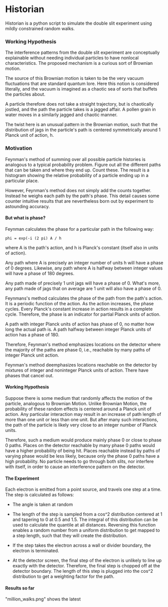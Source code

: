 # Historian

Historian is a python script to simulate the double slit experiment using mildly constrained random walks.


### Working Hypothesis

The interference patterns from the double slit experiment are conceptually explainable without needing individual particles to have nonlocal characteristics.  The proposed mechanism is a curious sort of Brownian motion.  

The source of this Brownian motion is taken to be the very vacuum fluctuations that are standard quantum lore.  Here this notion is considered literally, and the vacuum is imagined as a chaotic sea of sorts that buffets the particles about.

A particle therefore does not take a straight trajectory, but is chaotically jostled, and the path the particle takes is a jagged affair.  A pollen grain in water moves in a similarly jagged and chaotic manner.  

The twist here is an unusual pattern in the Brownian motion, such that the distribution of jags in the particle's path is centered symmetrically around 1 Planck unit of action, h.


### Motivation

Feynman's method of summing over all possible particle histories is analogous to a typical probability problem.  Figure out all the different paths that can be taken and where they end up.  Count these.  The result is a histogram showing the relative probability of a particle ending up in a particular place.

However, Feynman's method does not simply add the counts together. Instead he weighs each path by the path's phase.  This detail causes some counter intuitive results that are nevertheless born out by experiment to astounding accuracy.


#### But what is phase?

Feynman calculates the phase for a particular path in the following way:

```buildoutcfg
phi = exp(-i (2 pi) A / h
```

where A is the path's action, and h is Planck's constant (itself also in units of action).

Any path where A is precisely an integer number of units h will have a phase of 0 degrees.  Likewise, any path where A is halfway between integer values will have a phase of 180 degrees.

Any path made of precisely 1 unit jags will have a phase of 0.  What's more, any path made of jags that on average are 1 unit will also have a phase of 0.



Feynmans's method calculates the phase of the path from the path's action.  It is a periodic function of the action.  As the action increases, the phase cycles.  Every Planck's constant increase in action results in a complete cycle.  Therefore, the phase is an indicator for partial Planck units of action.  

A path with integer Planck units of action has phase of 0, no matter how long the actual path is.  A path halfway between integer Planck units of action has a phase of 180.

Therefore, Feynman's method emphasizes locations on the detector where the majority of the paths are phase 0, i.e., reachable by many paths of integer Planck unit action.  

Feynman's method deemphasizes locations reachable on the detector by mixtures of integer and noninteger Planck units of action.  There have phases that cancel out.

#### Working Hypothesis

Suppose there is some medium that randomly affects the motion of the particle, analogous to Brownian Motion.  Unlike Brownian Motion, the probability of these random effects is centered around a Planck unit of action.  Any particular interaction may result in an increase of path length of more than one unit or less than one unit.  But after many such interactions, the path of the particle is likely very close to an integer number of Planck units.  

Therefore, such a medium would produce mainly phase 0 or close to phase 0 paths.  Places on the detector reachable by many phase 0 paths would have a higher probability of being hit.  Places reachable instead by paths of varying phase would be less likely, because only the phase 0 paths have a high probability.  No particle needs to go through both slits, nor interfere with itself, in order to cause an interference pattern on the detector.  

#### The Experiment

Each electron is emitted from a point source, and travels one step at a time.  The step is calculated as follows:

- The angle is taken at random

- The length of the step is sampled from a cos^2 distribution centered at 1 and tapering to 0 at 0.5 and 1.5.  The integral of this distribution can be used to calculate the quantile at all distances.  Reversing this function enables a random number from a uniform distribution to get mapped to a step length, such that they will create the distribution.

- If the step takes the electron across a wall or divider boundary, the electron is terminated. 

- At the detector screen, the final step of the electron is unlikely to line up exactly with the detector.  Therefore, the final step is chopped off at the detector boundary.  The length of this step is plugged into the cos^2 distribution to get a weighting factor for the path. 

#### Results so far

"million_walks.png" shows the latest 
